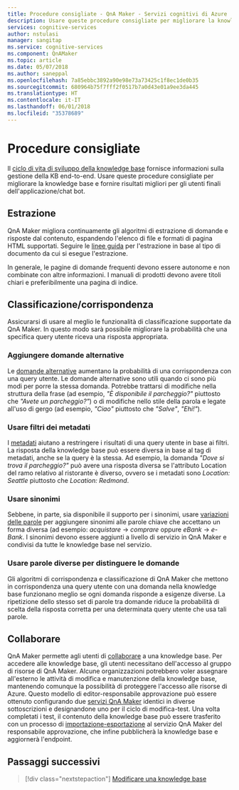 ```yaml
---
title: Procedure consigliate - QnA Maker - Servizi cognitivi di Azure | Microsoft Docs
description: Usare queste procedure consigliate per migliorare la knowledge base e fornire risultati migliori per gli utenti finali dell'applicazione/chat bot.
services: cognitive-services
author: nstulasi
manager: sangitap
ms.service: cognitive-services
ms.component: QnAMaker
ms.topic: article
ms.date: 05/07/2018
ms.author: saneppal
ms.openlocfilehash: 7a85ebbc3892a90e98e73a73425c1f8ec1de0b35
ms.sourcegitcommit: 680964b75f7fff2f0517b7a0d43e01a9ee3da445
ms.translationtype: HT
ms.contentlocale: it-IT
ms.lasthandoff: 06/01/2018
ms.locfileid: "35378689"
---
```

# <a name="best-practices"></a>Procedure consigliate
Il [ciclo di vita di sviluppo della knowledge base](../Concepts/development-lifecycle-knowledge-base.md) fornisce informazioni sulla gestione della KB end-to-end. Usare queste procedure consigliate per migliorare la knowledge base e fornire risultati migliori per gli utenti finali dell'applicazione/chat bot.

## <a name="extraction"></a>Estrazione
QnA Maker migliora continuamente gli algoritmi di estrazione di domande e risposte dal contenuto, espandendo l'elenco di file e formati di pagina HTML supportati. Seguire le [linee guida](../Concepts/data-sources-supported.md) per l'estrazione in base al tipo di documento da cui si esegue l'estrazione. 

In generale, le pagine di domande frequenti devono essere autonome e non combinate con altre informazioni. I manuali di prodotti devono avere titoli chiari e preferibilmente una pagina di indice. 

## <a name="rankingmatching"></a>Classificazione/corrispondenza
Assicurarsi di usare al meglio le funzionalità di classificazione supportate da QnA Maker. In questo modo sarà possibile migliorare la probabilità che una specifica query utente riceva una risposta appropriata.

### <a name="add-alternate-questions"></a>Aggiungere domande alternative
Le [domande alternative](../How-To/edit-knowledge-base.md) aumentano la probabilità di una corrispondenza con una query utente. Le domande alternative sono utili quando ci sono più modi per porre la stessa domanda. Potrebbe trattarsi di modifiche nella struttura della frase (ad esempio, *"È disponibile il parcheggio?"* piuttosto che *"Avete un parcheggio?"*) o di modifiche nello stile della parola e legate all'uso di gergo (ad esempio, *"Ciao"* piuttosto che *"Salve"*, *"Ehi!"*).

### <a name="use-metadata-filters"></a>Usare filtri dei metadati
I [metadati](../How-To/edit-knowledge-base.md) aiutano a restringere i risultati di una query utente in base ai filtri. La risposta della knowledge base può essere diversa in base al tag di metadati, anche se la query è la stessa. Ad esempio, la domanda *"Dove si trova il parcheggio?"* può avere una risposta diversa se l'attributo Location del ramo relativo al ristorante è diverso, ovvero se i metadati sono *Location: Seattle* piuttosto che *Location: Redmond*.

### <a name="use-synonyms"></a>Usare sinonimi
Sebbene, in parte, sia disponibile il supporto per i sinonimi, usare [variazioni delle parole](https://westus.dev.cognitive.microsoft.com/docs/services/5a93fcf85b4ccd136866eb37/operations/5ac266295b4ccd1554da75fd) per aggiungere sinonimi alle parole chiave che accettano un forma diversa (ad esempio: *acquistare* -> *comprare*  oppure *eBank* -> *e-Bank*. I sinonimi devono essere aggiunti a livello di servizio in QnA Maker e condivisi da tutte le knowledge base nel servizio.

### <a name="use-distinct-words-to-differentiate-questions"></a>Usare parole diverse per distinguere le domande
Gli algoritmi di corrispondenza e classificazione di QnA Maker che mettono in corrispondenza una query utente con una domanda nella knowledge base funzionano meglio se ogni domanda risponde a esigenze diverse. La ripetizione dello stesso set di parole tra domande riduce la probabilità di scelta della risposta corretta per una determinata query utente che usa tali parole.

## <a name="collaborate"></a>Collaborare
QnA Maker permette agli utenti di [collaborare](../How-to/collaborate-knowledge-base.md) a una knowledge base. Per accedere alle knowledge base, gli utenti necessitano dell'accesso al gruppo di risorse di QnA Maker. Alcune organizzazioni potrebbero voler assegnare all'esterno le attività di modifica e manutenzione della knowledge base, mantenendo comunque la possibilità di proteggere l'accesso alle risorse di Azure. Questo modello di editor-responsabile approvazione può essere ottenuto configurando due [servizi QnA Maker](../How-to/set-up-qnamaker-service-azure.md) identici in diverse sottoscrizioni e designandone uno per il ciclo di modifica-test. Una volta completati i test, il contenuto della knowledge base può essere trasferito con un processo di [importazione-esportazione](../Tutorials/migrate-knowledge-base.md) al servizio QnA Maker del responsabile approvazione, che infine pubblicherà la knowledge base e aggiornerà l'endpoint.

## <a name="next-steps"></a>Passaggi successivi

> [!div class="nextstepaction"]
> [Modificare una knowledge base](../How-to/edit-knowledge-base.md)

